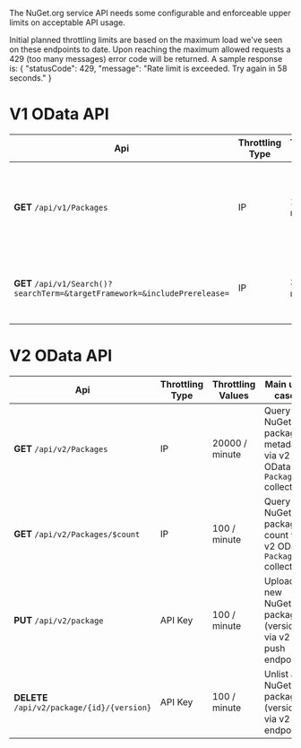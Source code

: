 The NuGet.org service API needs some configurable and enforceable upper limits on acceptable API usage. 

Initial planned throttling limits are based on the maximum load we've seen on these endpoints to date. Upon reaching the maximum allowed requests a 429 (too many messages) error code will be returned. 
A sample response is:
{ "statusCode": 429, "message": "Rate limit is exceeded. Try again in 58 seconds." }

# V1 OData API

Api | Throttling Type | Throttling Values | Main use case | V3 APIs support
-- | -- | -- | -- | --
**GET** `/api/v1/Packages` | IP | 1000 / minute | Query NuGet package metadata via v1 OData `Packages` collection | [package search documentation](https://docs.microsoft.com/en-us/nuget/api/search-query-service-resource)
**GET** `/api/v1/Search()?searchTerm=&targetFramework=&includePrerelease=` | IP | 3000 / minute | Search for NuGet packages via v1 Search endpoint | [package search documentation](https://docs.microsoft.com/en-us/nuget/api/search-query-service-resource)

# V2 OData API

Api | Throttling Type | Throttling Values | Main use case | V3 APIs support
-- | -- | -- | -- | --
**GET** `/api/v2/Packages` | IP | 20000 / minute | Query NuGet package metadata via v2 OData `Packages` collection | [package search documentation](https://docs.microsoft.com/en-us/nuget/api/search-query-service-resource)
**GET** `/api/v2/Packages/$count` | IP | 100 / minute | Query NuGet package count via v2 OData `Packages` collection | 
**PUT** `/api/v2/package` | API Key | 100 / minute | Upload a new NuGet package (version) via v2 push endpoint | 
**DELETE** `/api/v2/package/{id}/{version}` | API Key | 100 / minute | Unlist a NuGet package (version) via v2 endpoint |
